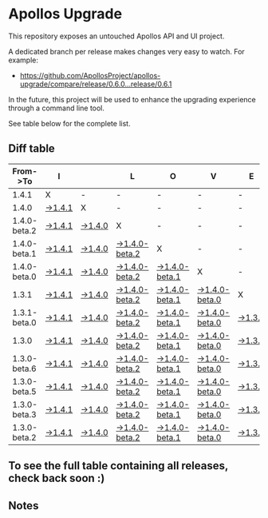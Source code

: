 # Apollos Upgrade

This repository exposes an untouched Apollos API and UI project.

A dedicated branch per release makes changes very easy
to watch. For example:

* https://github.com/ApollosProject/apollos-upgrade/compare/release/0.6.0...release/0.6.1

In the future, this project will be used to enhance the upgrading experience through a command line tool.

See table below for the complete list.

## Diff table

| From->To     | I                                                                                                        |                                                                                                          | L                                                                                                                      | O                                                                                                                      | V                                                                                                                      | E                                                                                                        |                                                                                                                        | D                                                                                                        | I                                                                                                                      | F                                                                                                                      | F                                                                                                                      | S   |
| ------------ | -------------------------------------------------------------------------------------------------------- | -------------------------------------------------------------------------------------------------------- | ---------------------------------------------------------------------------------------------------------------------- | ---------------------------------------------------------------------------------------------------------------------- | ---------------------------------------------------------------------------------------------------------------------- | -------------------------------------------------------------------------------------------------------- | ---------------------------------------------------------------------------------------------------------------------- | -------------------------------------------------------------------------------------------------------- | ---------------------------------------------------------------------------------------------------------------------- | ---------------------------------------------------------------------------------------------------------------------- | ---------------------------------------------------------------------------------------------------------------------- | --- |
| 1.4.1        | X                                                                                                        | -                                                                                                        | -                                                                                                                      | -                                                                                                                      | -                                                                                                                      | -                                                                                                        | -                                                                                                                      | -                                                                                                        | -                                                                                                                      | -                                                                                                                      | -                                                                                                                      | -   |
| 1.4.0        | [->1.4.1](https://github.com/ApollosProject/apollos-upgrade/compare/release/1.4.0..release/1.4.1)        | X                                                                                                        | -                                                                                                                      | -                                                                                                                      | -                                                                                                                      | -                                                                                                        | -                                                                                                                      | -                                                                                                        | -                                                                                                                      | -                                                                                                                      | -                                                                                                                      | -   |
| 1.4.0-beta.2 | [->1.4.1](https://github.com/ApollosProject/apollos-upgrade/compare/release/1.4.0-beta.2..release/1.4.1) | [->1.4.0](https://github.com/ApollosProject/apollos-upgrade/compare/release/1.4.0-beta.2..release/1.4.0) | X                                                                                                                      | -                                                                                                                      | -                                                                                                                      | -                                                                                                        | -                                                                                                                      | -                                                                                                        | -                                                                                                                      | -                                                                                                                      | -                                                                                                                      | -   |
| 1.4.0-beta.1 | [->1.4.1](https://github.com/ApollosProject/apollos-upgrade/compare/release/1.4.0-beta.1..release/1.4.1) | [->1.4.0](https://github.com/ApollosProject/apollos-upgrade/compare/release/1.4.0-beta.1..release/1.4.0) | [->1.4.0-beta.2](https://github.com/ApollosProject/apollos-upgrade/compare/release/1.4.0-beta.1..release/1.4.0-beta.2) | X                                                                                                                      | -                                                                                                                      | -                                                                                                        | -                                                                                                                      | -                                                                                                        | -                                                                                                                      | -                                                                                                                      | -                                                                                                                      | -   |
| 1.4.0-beta.0 | [->1.4.1](https://github.com/ApollosProject/apollos-upgrade/compare/release/1.4.0-beta.0..release/1.4.1) | [->1.4.0](https://github.com/ApollosProject/apollos-upgrade/compare/release/1.4.0-beta.0..release/1.4.0) | [->1.4.0-beta.2](https://github.com/ApollosProject/apollos-upgrade/compare/release/1.4.0-beta.0..release/1.4.0-beta.2) | [->1.4.0-beta.1](https://github.com/ApollosProject/apollos-upgrade/compare/release/1.4.0-beta.0..release/1.4.0-beta.1) | X                                                                                                                      | -                                                                                                        | -                                                                                                                      | -                                                                                                        | -                                                                                                                      | -                                                                                                                      | -                                                                                                                      | -   |
| 1.3.1        | [->1.4.1](https://github.com/ApollosProject/apollos-upgrade/compare/release/1.3.1..release/1.4.1)        | [->1.4.0](https://github.com/ApollosProject/apollos-upgrade/compare/release/1.3.1..release/1.4.0)        | [->1.4.0-beta.2](https://github.com/ApollosProject/apollos-upgrade/compare/release/1.3.1..release/1.4.0-beta.2)        | [->1.4.0-beta.1](https://github.com/ApollosProject/apollos-upgrade/compare/release/1.3.1..release/1.4.0-beta.1)        | [->1.4.0-beta.0](https://github.com/ApollosProject/apollos-upgrade/compare/release/1.3.1..release/1.4.0-beta.0)        | X                                                                                                        | -                                                                                                                      | -                                                                                                        | -                                                                                                                      | -                                                                                                                      | -                                                                                                                      | -   |
| 1.3.1-beta.0 | [->1.4.1](https://github.com/ApollosProject/apollos-upgrade/compare/release/1.3.1-beta.0..release/1.4.1) | [->1.4.0](https://github.com/ApollosProject/apollos-upgrade/compare/release/1.3.1-beta.0..release/1.4.0) | [->1.4.0-beta.2](https://github.com/ApollosProject/apollos-upgrade/compare/release/1.3.1-beta.0..release/1.4.0-beta.2) | [->1.4.0-beta.1](https://github.com/ApollosProject/apollos-upgrade/compare/release/1.3.1-beta.0..release/1.4.0-beta.1) | [->1.4.0-beta.0](https://github.com/ApollosProject/apollos-upgrade/compare/release/1.3.1-beta.0..release/1.4.0-beta.0) | [->1.3.1](https://github.com/ApollosProject/apollos-upgrade/compare/release/1.3.1-beta.0..release/1.3.1) | X                                                                                                                      | -                                                                                                        | -                                                                                                                      | -                                                                                                                      | -                                                                                                                      | -   |
| 1.3.0        | [->1.4.1](https://github.com/ApollosProject/apollos-upgrade/compare/release/1.3.0..release/1.4.1)        | [->1.4.0](https://github.com/ApollosProject/apollos-upgrade/compare/release/1.3.0..release/1.4.0)        | [->1.4.0-beta.2](https://github.com/ApollosProject/apollos-upgrade/compare/release/1.3.0..release/1.4.0-beta.2)        | [->1.4.0-beta.1](https://github.com/ApollosProject/apollos-upgrade/compare/release/1.3.0..release/1.4.0-beta.1)        | [->1.4.0-beta.0](https://github.com/ApollosProject/apollos-upgrade/compare/release/1.3.0..release/1.4.0-beta.0)        | [->1.3.1](https://github.com/ApollosProject/apollos-upgrade/compare/release/1.3.0..release/1.3.1)        | [->1.3.1-beta.0](https://github.com/ApollosProject/apollos-upgrade/compare/release/1.3.0..release/1.3.1-beta.0)        | X                                                                                                        | -                                                                                                                      | -                                                                                                                      | -                                                                                                                      | -   |
| 1.3.0-beta.6 | [->1.4.1](https://github.com/ApollosProject/apollos-upgrade/compare/release/1.3.0-beta.6..release/1.4.1) | [->1.4.0](https://github.com/ApollosProject/apollos-upgrade/compare/release/1.3.0-beta.6..release/1.4.0) | [->1.4.0-beta.2](https://github.com/ApollosProject/apollos-upgrade/compare/release/1.3.0-beta.6..release/1.4.0-beta.2) | [->1.4.0-beta.1](https://github.com/ApollosProject/apollos-upgrade/compare/release/1.3.0-beta.6..release/1.4.0-beta.1) | [->1.4.0-beta.0](https://github.com/ApollosProject/apollos-upgrade/compare/release/1.3.0-beta.6..release/1.4.0-beta.0) | [->1.3.1](https://github.com/ApollosProject/apollos-upgrade/compare/release/1.3.0-beta.6..release/1.3.1) | [->1.3.1-beta.0](https://github.com/ApollosProject/apollos-upgrade/compare/release/1.3.0-beta.6..release/1.3.1-beta.0) | [->1.3.0](https://github.com/ApollosProject/apollos-upgrade/compare/release/1.3.0-beta.6..release/1.3.0) | X                                                                                                                      | -                                                                                                                      | -                                                                                                                      | -   |
| 1.3.0-beta.5 | [->1.4.1](https://github.com/ApollosProject/apollos-upgrade/compare/release/1.3.0-beta.5..release/1.4.1) | [->1.4.0](https://github.com/ApollosProject/apollos-upgrade/compare/release/1.3.0-beta.5..release/1.4.0) | [->1.4.0-beta.2](https://github.com/ApollosProject/apollos-upgrade/compare/release/1.3.0-beta.5..release/1.4.0-beta.2) | [->1.4.0-beta.1](https://github.com/ApollosProject/apollos-upgrade/compare/release/1.3.0-beta.5..release/1.4.0-beta.1) | [->1.4.0-beta.0](https://github.com/ApollosProject/apollos-upgrade/compare/release/1.3.0-beta.5..release/1.4.0-beta.0) | [->1.3.1](https://github.com/ApollosProject/apollos-upgrade/compare/release/1.3.0-beta.5..release/1.3.1) | [->1.3.1-beta.0](https://github.com/ApollosProject/apollos-upgrade/compare/release/1.3.0-beta.5..release/1.3.1-beta.0) | [->1.3.0](https://github.com/ApollosProject/apollos-upgrade/compare/release/1.3.0-beta.5..release/1.3.0) | [->1.3.0-beta.6](https://github.com/ApollosProject/apollos-upgrade/compare/release/1.3.0-beta.5..release/1.3.0-beta.6) | X                                                                                                                      | -                                                                                                                      | -   |
| 1.3.0-beta.3 | [->1.4.1](https://github.com/ApollosProject/apollos-upgrade/compare/release/1.3.0-beta.3..release/1.4.1) | [->1.4.0](https://github.com/ApollosProject/apollos-upgrade/compare/release/1.3.0-beta.3..release/1.4.0) | [->1.4.0-beta.2](https://github.com/ApollosProject/apollos-upgrade/compare/release/1.3.0-beta.3..release/1.4.0-beta.2) | [->1.4.0-beta.1](https://github.com/ApollosProject/apollos-upgrade/compare/release/1.3.0-beta.3..release/1.4.0-beta.1) | [->1.4.0-beta.0](https://github.com/ApollosProject/apollos-upgrade/compare/release/1.3.0-beta.3..release/1.4.0-beta.0) | [->1.3.1](https://github.com/ApollosProject/apollos-upgrade/compare/release/1.3.0-beta.3..release/1.3.1) | [->1.3.1-beta.0](https://github.com/ApollosProject/apollos-upgrade/compare/release/1.3.0-beta.3..release/1.3.1-beta.0) | [->1.3.0](https://github.com/ApollosProject/apollos-upgrade/compare/release/1.3.0-beta.3..release/1.3.0) | [->1.3.0-beta.6](https://github.com/ApollosProject/apollos-upgrade/compare/release/1.3.0-beta.3..release/1.3.0-beta.6) | [->1.3.0-beta.5](https://github.com/ApollosProject/apollos-upgrade/compare/release/1.3.0-beta.3..release/1.3.0-beta.5) | X                                                                                                                      | -   |
| 1.3.0-beta.2 | [->1.4.1](https://github.com/ApollosProject/apollos-upgrade/compare/release/1.3.0-beta.2..release/1.4.1) | [->1.4.0](https://github.com/ApollosProject/apollos-upgrade/compare/release/1.3.0-beta.2..release/1.4.0) | [->1.4.0-beta.2](https://github.com/ApollosProject/apollos-upgrade/compare/release/1.3.0-beta.2..release/1.4.0-beta.2) | [->1.4.0-beta.1](https://github.com/ApollosProject/apollos-upgrade/compare/release/1.3.0-beta.2..release/1.4.0-beta.1) | [->1.4.0-beta.0](https://github.com/ApollosProject/apollos-upgrade/compare/release/1.3.0-beta.2..release/1.4.0-beta.0) | [->1.3.1](https://github.com/ApollosProject/apollos-upgrade/compare/release/1.3.0-beta.2..release/1.3.1) | [->1.3.1-beta.0](https://github.com/ApollosProject/apollos-upgrade/compare/release/1.3.0-beta.2..release/1.3.1-beta.0) | [->1.3.0](https://github.com/ApollosProject/apollos-upgrade/compare/release/1.3.0-beta.2..release/1.3.0) | [->1.3.0-beta.6](https://github.com/ApollosProject/apollos-upgrade/compare/release/1.3.0-beta.2..release/1.3.0-beta.6) | [->1.3.0-beta.5](https://github.com/ApollosProject/apollos-upgrade/compare/release/1.3.0-beta.2..release/1.3.0-beta.5) | [->1.3.0-beta.3](https://github.com/ApollosProject/apollos-upgrade/compare/release/1.3.0-beta.2..release/1.3.0-beta.3) | X   |

## To see the full table containing all releases, check back soon :)

## Notes
